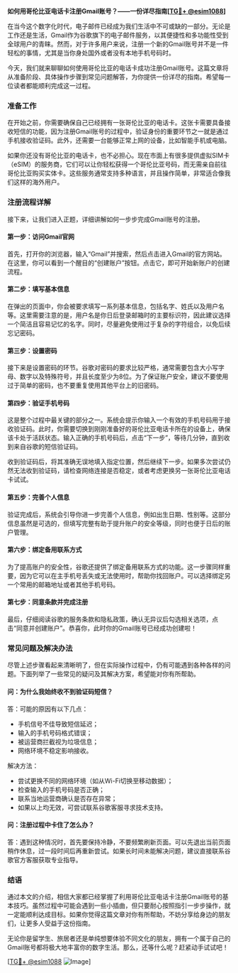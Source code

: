 **如何用哥伦比亚电话卡注册Gmail账号？——一份详尽指南[[TG💪+ @esim1088](https://t.me/s/esim1088)]**

在当今这个数字化时代，电子邮件已经成为我们生活中不可或缺的一部分。无论是工作还是生活，Gmail作为谷歌旗下的电子邮件服务，以其便捷性和多功能性受到全球用户的青睐。然而，对于许多用户来说，注册一个新的Gmail账号并不是一件轻松的事情，尤其是当你身处国外或者没有本地手机号码时。

今天，我们就来聊聊如何使用哥伦比亚的电话卡成功注册Gmail账号。这篇文章将从准备阶段、具体操作步骤到常见问题解答，为你提供一份详尽的指南。希望每一位读者都能顺利完成这一过程。

### **准备工作**
在开始之前，你需要确保自己已经拥有一张哥伦比亚的电话卡。这张卡需要具备接收短信的功能，因为注册Gmail账号的过程中，验证身份的重要环节之一就是通过手机接收验证码。此外，还需要一台能够正常上网的设备，比如智能手机或电脑。

如果你还没有哥伦比亚的电话卡，也不必担心。现在市面上有很多提供虚拟SIM卡（eSIM）的服务商，它们可以让你轻松获得一个哥伦比亚号码，而无需亲自前往哥伦比亚购买实体卡。这些服务通常支持多种语言，并且操作简单，非常适合像我们这样的海外用户。

### **注册流程详解**
接下来，让我们进入正题，详细讲解如何一步步完成Gmail账号的注册。

#### **第一步：访问Gmail官网**
首先，打开你的浏览器，输入“Gmail”并搜索，然后点击进入Gmail的官方网站。在这里，你可以看到一个醒目的“创建账户”按钮。点击它，即可开始新账户的创建流程。

#### **第二步：填写基本信息**
在弹出的页面中，你会被要求填写一系列基本信息，包括名字、姓氏以及用户名等。这里需要注意的是，用户名是你日后登录邮箱时的主要标识符，因此建议选择一个简洁且容易记忆的名字。同时，尽量避免使用过于复杂的字符组合，以免后续忘记密码。

#### **第三步：设置密码**
接下来是设置密码的环节。谷歌对密码的要求比较严格，通常需要包含大小写字母、数字以及特殊符号，并且长度至少为8位。为了保证账户安全，建议不要使用过于简单的密码，也不要重复使用其他平台上的旧密码。

#### **第四步：验证手机号码**
这是整个过程中最关键的部分之一。系统会提示你输入一个有效的手机号码用于接收验证码。此时，你需要切换到刚刚准备好的哥伦比亚电话卡所在的设备上，确保该卡处于活跃状态。输入正确的手机号码后，点击“下一步”，等待几分钟，直到收到来自谷歌的短信验证码。

收到验证码后，将其准确无误地填入指定位置，然后继续下一步。如果多次尝试仍然无法收到验证码，请检查网络连接是否稳定，或者考虑更换另一张哥伦比亚电话卡试试。

#### **第五步：完善个人信息**
验证完成后，系统会引导你进一步完善个人信息，例如出生日期、性别等。这部分信息虽然是可选的，但填写完整有助于提升账户的安全等级，同时也便于日后的账户管理。

#### **第六步：绑定备用联系方式**
为了提高账户的安全性，谷歌还提供了绑定备用联系方式的功能。这一步骤同样重要，因为它可以在主手机号丢失或无法使用时，帮助你找回账户。可以选择绑定另一个常用的邮箱地址或者其他手机号码。

#### **第七步：同意条款并完成注册**
最后，仔细阅读谷歌的服务条款和隐私政策，确认无异议后勾选相关选项，点击“同意并创建账户”。恭喜你，此时你的Gmail账号已经成功创建啦！

### **常见问题及解决办法**
尽管上述步骤看起来清晰明了，但在实际操作过程中，仍有可能遇到各种各样的问题。下面列举了一些常见的疑问及其解决方案，希望能对你有所帮助。

#### **问：为什么我始终收不到验证码短信？**
答：可能的原因有以下几点：
- 手机信号不佳导致短信延迟；
- 输入的手机号码格式错误；
- 被运营商拦截视为垃圾信息；
- 网络环境不稳定影响接收。

解决方法：
- 尝试更换不同的网络环境（如从Wi-Fi切换至移动数据）；
- 检查输入的手机号码是否正确；
- 联系当地运营商确认是否存在异常；
- 如果以上均无效，可尝试联系谷歌客服寻求技术支持。

#### **问：注册过程中卡住了怎么办？**
答：遇到这种情况时，首先要保持冷静，不要频繁刷新页面。可以先退出当前页面稍作休息，过一段时间后再重新尝试。如果长时间未能解决问题，建议直接联系谷歌官方客服获取专业指导。

### **结语**
通过本文的介绍，相信大家都已经掌握了利用哥伦比亚电话卡注册Gmail账号的基本技巧。虽然过程中可能会遇到一些小插曲，但只要耐心按照指引一步步操作，就一定能顺利达成目标。如果你觉得这篇文章对你有所帮助，不妨分享给身边的朋友们，让更多人受益于这份指南。

无论你是留学生、旅居者还是单纯想要体验不同文化的朋友，拥有一个属于自己的Gmail账号都将极大地丰富你的数字生活。那么，还等什么呢？赶紧动手试试吧！

[[TG💪+ @esim1088](https://t.me/s/esim1088) ![Image](https://i.postimg.cc/4NQfJmqS/Snipaste-2025-05-13-00-14-12.png)]